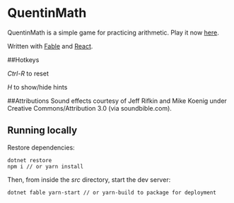 # QuentinMath

QuentinMath is a simple game for practicing arithmetic. Play it now [here](https://maxwilson.github.io/BMath/).

Written with [Fable](https://fable-compiler.github.io/) and [React](https://facebook.github.io/react/).

##Hotkeys

*Ctrl-R* to reset

*H* to show/hide hints

##Attributions
Sound effects courtesy of Jeff Rifkin and Mike Koenig under Creative Commons/Attribution 3.0 (via soundbible.com).

## Running locally

Restore dependencies:

```
dotnet restore
npm i // or yarn install
```

Then, from inside the *src* directory, start the dev server:
```
dotnet fable yarn-start // or yarn-build to package for deployment
```
